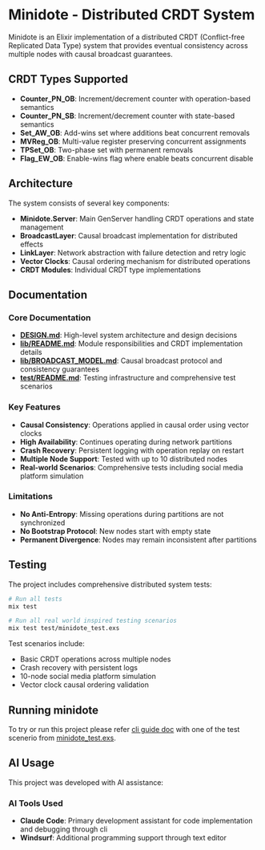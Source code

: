 # Minidote - Distributed CRDT System

Minidote is an Elixir implementation of a distributed CRDT (Conflict-free Replicated Data Type) system that provides eventual consistency across multiple nodes with causal broadcast guarantees.

## CRDT Types Supported

- **Counter_PN_OB**: Increment/decrement counter with operation-based semantics
- **Counter_PN_SB**: Increment/decrement counter with state-based semantics
- **Set_AW_OB**: Add-wins set where additions beat concurrent removals
- **MVReg_OB**: Multi-value register preserving concurrent assignments
- **TPSet_OB**: Two-phase set with permanent removals
- **Flag_EW_OB**: Enable-wins flag where enable beats concurrent disable

## Architecture

The system consists of several key components:

- **Minidote.Server**: Main GenServer handling CRDT operations and state management
- **BroadcastLayer**: Causal broadcast implementation for distributed effects
- **LinkLayer**: Network abstraction with failure detection and retry logic
- **Vector Clocks**: Causal ordering mechanism for distributed operations
- **CRDT Modules**: Individual CRDT type implementations

## Documentation

### Core Documentation

- **[DESIGN.md](DESIGN.md)**: High-level system architecture and design decisions
- **[lib/README.md](lib/README.md)**: Module responsibilities and CRDT implementation details
- **[lib/BROADCAST_MODEL.md](lib/BROADCAST_MODEL.md)**: Causal broadcast protocol and consistency guarantees
- **[test/README.md](test/README.md)**: Testing infrastructure and comprehensive test scenarios

### Key Features

- **Causal Consistency**: Operations applied in causal order using vector clocks
- **High Availability**: Continues operating during network partitions
- **Crash Recovery**: Persistent logging with operation replay on restart
- **Multiple Node Support**: Tested with up to 10 distributed nodes
- **Real-world Scenarios**: Comprehensive tests including social media platform simulation

### Limitations

- **No Anti-Entropy**: Missing operations during partitions are not synchronized
- **No Bootstrap Protocol**: New nodes start with empty state
- **Permanent Divergence**: Nodes may remain inconsistent after partitions

## Testing

The project includes comprehensive distributed system tests:

```bash
# Run all tests
mix test

# Run all real world inspired testing scenarios
mix test test/minidote_test.exs
```

Test scenarios include:

- Basic CRDT operations across multiple nodes
- Crash recovery with persistent logs
- 10-node social media platform simulation
- Vector clock causal ordering validation

## Running minidote

To try or run this project please refer [cli guide doc](CLI_GUIDE.md) with one of the test scenerio from [minidote_test.exs](test/minidote_test.exs).

## AI Usage

This project was developed with AI assistance:

### AI Tools Used
- **Claude Code**: Primary development assistant for code implementation and debugging through cli
- **Windsurf**: Additional programming support through text editor
